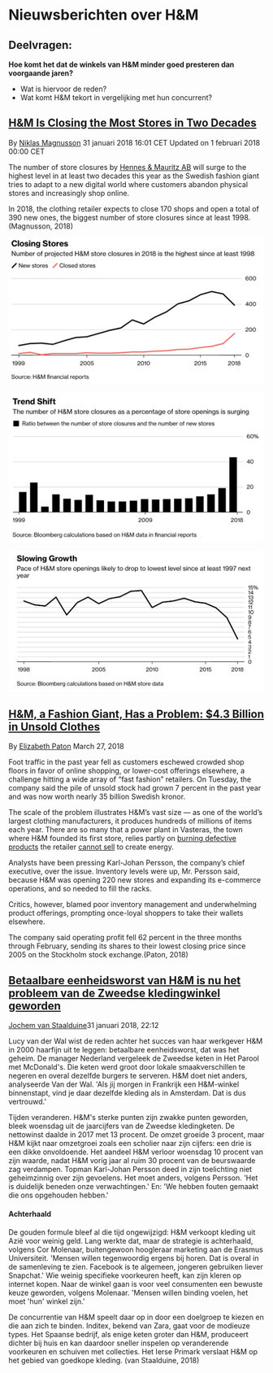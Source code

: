 # Nieuwsberichten over H&M

## Deelvragen: 

**Hoe komt het dat de winkels van H&M minder goed presteren dan voorgaande jaren?** 

* Wat is hiervoor de reden? 
* Wat komt H&M tekort in vergelijking met hun concurrent?

## [H&M Is Closing the Most Stores in Two Decades](https://www.bloomberg.com/news/articles/2018-01-31/h-m-s-store-closures-to-surge-as-fashion-giant-shifts-strategy) 

By [Niklas Magnusson](https://www.bloomberg.com/authors/AOakIxrMFiE/niklas-magnusson) 31 januari 2018 16:01 CET Updated on 1 februari 2018 00:00 CET

The number of store closures by [Hennes & Mauritz AB](https://www.bloomberg.com/quote/HMB:SS) will surge to the highest level in at least two decades this year as the Swedish fashion giant tries to adapt to a new digital world where customers abandon physical stores and increasingly shop online.

In 2018, the clothing retailer expects to close 170 shops and open a total of 390 new ones, the biggest number of store closures since at least 1998. \(Magnusson, 2018\)

![](../../.gitbook/assets/4.-gesloten-hms-grafiek.png)

![](../../.gitbook/assets/schermafbeelding-2019-02-12-om-17.26.50.png)

![](../../.gitbook/assets/schermafbeelding-2019-02-12-om-17.26.58.png)

## [H&M, a Fashion Giant, Has a Problem: $4.3 Billion in Unsold Clothes](https://www.nytimes.com/2018/03/27/business/hm-clothes-stock-sales.html) <a id="link-66d7edab"></a>

By [Elizabeth Paton](https://www.nytimes.com/by/elizabeth-paton) March 27, 2018

Foot traffic in the past year fell as customers eschewed crowded shop floors in favor of online shopping, or lower-cost offerings elsewhere, a challenge hitting a wide array of “fast fashion” retailers. On Tuesday, the company said the pile of unsold stock had grown 7 percent in the past year and was now worth nearly 35 billion Swedish kronor.

The scale of the problem illustrates H&M’s vast size — as one of the world’s largest clothing manufacturers, it produces hundreds of millions of items each year. There are so many that a power plant in Vasteras, the town where H&M founded its first store, relies partly on [burning defective products](https://www.bloomberg.com/news/articles/2017-11-24/burning-h-m-rags-is-new-black-as-swedish-plant-ditches-coal) the retailer [cannot sell](https://about.hm.com/en/media/news/general-2017/h-m-does-not-burn-functioning-clothes.html) to create energy.  
  
Analysts have been pressing Karl-Johan Persson, the company’s chief executive, over the issue. Inventory levels were up, Mr. Persson said, because H&M was opening 220 new stores and expanding its e-commerce operations, and so needed to fill the racks.

Critics, however, blamed poor inventory management and underwhelming product offerings, prompting once-loyal shoppers to take their wallets elsewhere.

The company said operating profit fell 62 percent in the three months through February, sending its shares to their lowest closing price since 2005 on the Stockholm stock exchange.\(Paton, 2018\)

## [Betaalbare eenheidsworst van H&M is nu het probleem van de Zweedse kledingwinkel geworden](https://www.volkskrant.nl/economie/betaalbare-eenheidsworst-van-h-m-is-nu-het-probleem-van-de-zweedse-kledingwinkel-geworden~b1c66986/)

 [Jochem van Staalduine](https://www.volkskrant.nl/auteur/Jochem%20van%20Staalduine)31 januari 2018, 22:12

Lucy van der Wal wist de reden achter het succes van haar werkgever H&M in 2000 haarfijn uit te leggen: betaalbare eenheidsworst, dat was het geheim. De manager Nederland vergeleek de Zweedse keten in Het Parool met McDonald's. Die keten werd groot door lokale smaakverschillen te negeren en overal dezelfde burgers te serveren. H&M doet niet anders, analyseerde Van der Wal. 'Als jij morgen in Frankrijk een H&M-winkel binnenstapt, vind je daar dezelfde kleding als in Amsterdam. Dat is dus vertrouwd.'

Tijden veranderen. H&M's sterke punten zijn zwakke punten geworden, bleek woensdag uit de jaarcijfers van de Zweedse kledingketen. De nettowinst daalde in 2017 met 13 procent. De omzet groeide 3 procent, maar H&M kijkt naar omzetgroei zoals een scholier naar zijn cijfers: een drie is een dikke onvoldoende. Het aandeel H&M verloor woensdag 10 procent van zijn waarde, nadat H&M vorig jaar al ruim 30 procent van de beurswaarde zag verdampen. Topman Karl-Johan Persson deed in zijn toelichting niet geheimzinnig over zijn gevoelens. Het moet anders, volgens Persson. 'Het is duidelijk beneden onze verwachtingen.' En: 'We hebben fouten gemaakt die ons opgehouden hebben.'

#### Achterhaald

De gouden formule bleef al die tijd ongewijzigd: H&M verkoopt kleding uit Azië voor weinig geld. Lang werkte dat, maar de strategie is achterhaald, volgens Cor Molenaar, buitengewoon hoogleraar marketing aan de Erasmus Universiteit. 'Mensen willen tegenwoordig ergens bij horen. Dat is overal in de samenleving te zien. Facebook is te algemeen, jongeren gebruiken liever Snapchat.' Wie weinig specifieke voorkeuren heeft, kan zijn kleren op internet kopen. Naar de winkel gaan is voor veel consumenten een bewuste keuze geworden, volgens Molenaar. 'Mensen willen binding voelen, het moet 'hun' winkel zijn.'  
  
De concurrentie van H&M speelt daar op in door een doelgroep te kiezen en die aan zich te binden. Inditex, bekend van Zara, gaat voor de modieuze types. Het Spaanse bedrijf, als enige keten groter dan H&M, produceert dichter bij huis en kan daardoor sneller inspelen op veranderende voorkeuren en schuiven met collecties. Het Ierse Primark verslaat H&M op het gebied van goedkope kleding. \(van Staalduine, 2018\)





